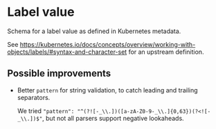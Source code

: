 # Label value

Schema for a label value as defined in Kubernetes metadata.

See https://kubernetes.io/docs/concepts/overview/working-with-objects/labels/#syntax-and-character-set for an upstream definition.

## Possible improvements

- Better `pattern` for string validation, to catch leading and trailing separators.
  
  We tried `"pattern": "^(?![-_\\.])([a-zA-Z0-9-_\\.]{0,63})(?<![-_\\.])$"`, but not all parsers support negative lookaheads.
